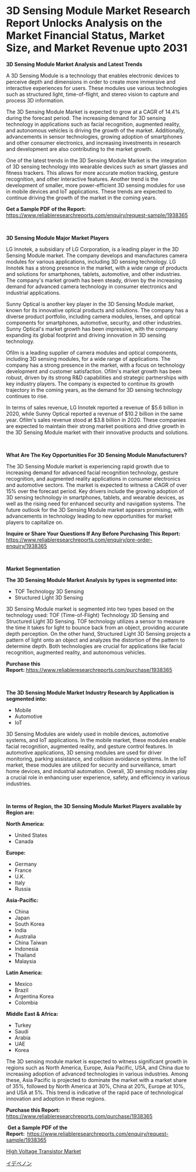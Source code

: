 <p><h1>3D Sensing Module Market Research Report Unlocks Analysis on the Market Financial Status, Market Size, and Market Revenue upto 2031</h1></p><p><strong>3D Sensing Module Market Analysis and Latest Trends</strong></p>
<p><p>A 3D Sensing Module is a technology that enables electronic devices to perceive depth and dimensions in order to create more immersive and interactive experiences for users. These modules use various technologies such as structured light, time-of-flight, and stereo vision to capture and process 3D information.</p><p>The 3D Sensing Module Market is expected to grow at a CAGR of 14.4% during the forecast period. The increasing demand for 3D sensing technology in applications such as facial recognition, augmented reality, and autonomous vehicles is driving the growth of the market. Additionally, advancements in sensor technologies, growing adoption of smartphones and other consumer electronics, and increasing investments in research and development are also contributing to the market growth.</p><p>One of the latest trends in the 3D Sensing Module Market is the integration of 3D sensing technology into wearable devices such as smart glasses and fitness trackers. This allows for more accurate motion tracking, gesture recognition, and other interactive features. Another trend is the development of smaller, more power-efficient 3D sensing modules for use in mobile devices and IoT applications. These trends are expected to continue driving the growth of the market in the coming years.</p></p>
<p><strong>Get a Sample PDF of the Report:&nbsp;</strong> <a href="https://www.reliableresearchreports.com/enquiry/request-sample/1938365">https://www.reliableresearchreports.com/enquiry/request-sample/1938365</a></p>
<p>&nbsp;</p>
<p><strong>3D Sensing Module Major Market Players</strong></p>
<p><p>LG Innotek, a subsidiary of LG Corporation, is a leading player in the 3D Sensing Module market. The company develops and manufactures camera modules for various applications, including 3D sensing technology. LG Innotek has a strong presence in the market, with a wide range of products and solutions for smartphones, tablets, automotive, and other industries. The company's market growth has been steady, driven by the increasing demand for advanced camera technology in consumer electronics and industrial applications.</p><p>Sunny Optical is another key player in the 3D Sensing Module market, known for its innovative optical products and solutions. The company has a diverse product portfolio, including camera modules, lenses, and optical components for smartphones, automotive, security, and other industries. Sunny Optical's market growth has been impressive, with the company expanding its global footprint and driving innovation in 3D sensing technology.</p><p>Ofilm is a leading supplier of camera modules and optical components, including 3D sensing modules, for a wide range of applications. The company has a strong presence in the market, with a focus on technology development and customer satisfaction. Ofilm's market growth has been robust, driven by its strong R&D capabilities and strategic partnerships with key industry players. The company is expected to continue its growth trajectory in the coming years, as the demand for 3D sensing technology continues to rise.</p><p>In terms of sales revenue, LG Innotek reported a revenue of $5.6 billion in 2020, while Sunny Optical reported a revenue of $10.2 billion in the same year. Ofilm's sales revenue stood at $3.8 billion in 2020. These companies are expected to maintain their strong market positions and drive growth in the 3D Sensing Module market with their innovative products and solutions.</p></p>
<p>&nbsp;</p>
<p><strong>What Are The Key Opportunities For 3D Sensing Module Manufacturers?</strong></p>
<p><p>The 3D Sensing Module market is experiencing rapid growth due to increasing demand for advanced facial recognition technology, gesture recognition, and augmented reality applications in consumer electronics and automotive sectors. The market is expected to witness a CAGR of over 15% over the forecast period. Key drivers include the growing adoption of 3D sensing technology in smartphones, tablets, and wearable devices, as well as the rising need for enhanced security and navigation systems. The future outlook for the 3D Sensing Module market appears promising, with advancements in technology leading to new opportunities for market players to capitalize on.</p></p>
<p><strong>Inquire or Share Your Questions If Any Before Purchasing This Report:</strong> <a href="https://www.reliableresearchreports.com/enquiry/pre-order-enquiry/1938365">https://www.reliableresearchreports.com/enquiry/pre-order-enquiry/1938365</a></p>
<p>&nbsp;</p>
<p><strong>Market Segmentation</strong></p>
<p><strong>The 3D Sensing Module Market Analysis by types is segmented into:</strong></p>
<p><ul><li>TOF Technology 3D Sensing</li><li>Structured Light 3D Sensing</li></ul></p>
<p><p>3D Sensing Module market is segmented into two types based on the technology used: TOF (Time-of-Flight) Technology 3D Sensing and Structured Light 3D Sensing. TOF technology utilizes a sensor to measure the time it takes for light to bounce back from an object, providing accurate depth perception. On the other hand, Structured Light 3D Sensing projects a pattern of light onto an object and analyzes the distortion of the pattern to determine depth. Both technologies are crucial for applications like facial recognition, augmented reality, and autonomous vehicles.</p></p>
<p><strong>Purchase this Report:&nbsp;</strong><a href="https://www.reliableresearchreports.com/purchase/1938365">https://www.reliableresearchreports.com/purchase/1938365</a></p>
<p>&nbsp;</p>
<p><strong>The 3D Sensing Module Market Industry Research by Application is segmented into:</strong></p>
<p><ul><li>Mobile</li><li>Automotive</li><li>IoT</li></ul></p>
<p><p>3D Sensing Modules are widely used in mobile devices, automotive systems, and IoT applications. In the mobile market, these modules enable facial recognition, augmented reality, and gesture control features. In automotive applications, 3D sensing modules are used for driver monitoring, parking assistance, and collision avoidance systems. In the IoT market, these modules are utilized for security and surveillance, smart home devices, and industrial automation. Overall, 3D sensing modules play a crucial role in enhancing user experience, safety, and efficiency in various industries.</p></p>
<p>&nbsp;</p>
<p><strong>In terms of Region, the 3D Sensing Module Market Players available by Region are:</strong></p>
<p>
    <p> <strong> North America: </strong>
        <ul>
            <li>United States</li>
            <li>Canada</li>
        </ul>
        </p> 
    <p> <strong> Europe: </strong>
        <ul>
            <li>Germany</li>
            <li>France</li>
            <li>U.K.</li>
            <li>Italy</li>
            <li>Russia</li>
        </ul>
        </p> 
    <p> <strong> Asia-Pacific: </strong>
        <ul>
            <li>China</li>
            <li>Japan</li>
            <li>South Korea</li>
            <li>India</li>
            <li>Australia</li>
            <li>China Taiwan</li>
            <li>Indonesia</li>
            <li>Thailand</li>
            <li>Malaysia</li>
        </ul>
        </p> 
    <p> <strong> Latin America: </strong>
        <ul>
            <li>Mexico</li>
            <li>Brazil</li>
            <li>Argentina Korea</li>
            <li>Colombia</li>
        </ul>
        </p> 
    <p> <strong> Middle East & Africa: </strong>
        <ul>
            <li>Turkey</li>
            <li>Saudi</li>
            <li>Arabia</li>
            <li>UAE</li>
            <li>Korea</li>
        </ul>
    </p>
    </p>
<p><p>The 3D sensing module market is expected to witness significant growth in regions such as North America, Europe, Asia Pacific, USA, and China due to increasing adoption of advanced technologies in various industries. Among these, Asia Pacific is projected to dominate the market with a market share of 35%, followed by North America at 30%, China at 20%, Europe at 10%, and USA at 5%. This trend is indicative of the rapid pace of technological innovation and adoption in these regions.</p></p>
<p><strong>Purchase this Report: </strong><a href="https://www.reliableresearchreports.com/purchase/1938365">https://www.reliableresearchreports.com/purchase/1938365</a></p>
<p>&nbsp;<strong>Get a Sample PDF of the Report:&nbsp;&nbsp;</strong><a href="https://www.reliableresearchreports.com/enquiry/request-sample/1938365">https://www.reliableresearchreports.com/enquiry/request-sample/1938365</a></p>
<p><strong></strong></p>
<p><p><a href="https://github.com/RoccoManning/Market-Research-Report-List-4/blob/main/high-voltage-transistor-market.md">High Voltage Transistor Market</a></p><p><a href="https://github.com/oqxogxyvqe90775/Market-Research-Report-List-1/blob/main/875797611400.md">イデベノン</a></p></p>